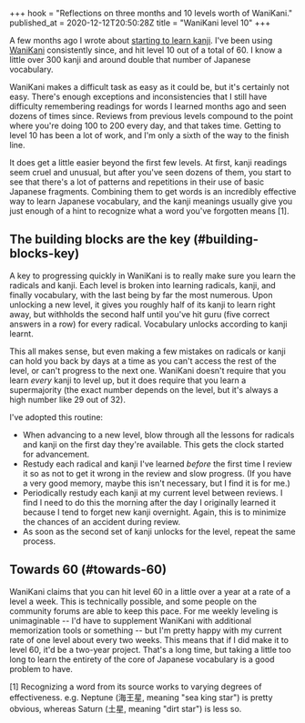 +++
hook = "Reflections on three months and 10 levels worth of WaniKani."
published_at = 2020-12-12T20:50:28Z
title = "WaniKani level 10"
+++

A few months ago I wrote about [starting to learn kanji](/fragments/kanji). I've been using [WaniKani](https://www.wanikani.com/) consistently since, and hit level 10 out of a total of 60. I know a little over 300 kanji and around double that number of Japanese vocabulary.

WaniKani makes a difficult task as easy as it could be, but it's certainly not easy. There's enough exceptions and inconsistencies that I still have difficulty remembering readings for words I learned months ago and seen dozens of times since. Reviews from previous levels compound to the point where you're doing 100 to 200 every day, and that takes time. Getting to level 10 has been a lot of work, and I'm only a sixth of the way to the finish line.

It does get a little easier beyond the first few levels. At first, kanji readings seem cruel and unusual, but after you've seen dozens of them, you start to see that there's a lot of patterns and repetitions in their use of basic Japanese fragments. Combining them to get words is an incredibly effective way to learn Japanese vocabulary, and the kanji meanings usually give you just enough of a hint to recognize what a word you've forgotten means [1].

## The building blocks are the key (#building-blocks-key)

A key to progressing quickly in WaniKani is to really make sure you learn the radicals and kanji. Each level is broken into learning radicals, kanji, and finally vocabulary, with the last being by far the most numerous. Upon unlocking a new level, it gives you roughly half of its kanji to learn right away, but withholds the second half until you've hit guru (five correct answers in a row) for every radical. Vocabulary unlocks according to kanji learnt.

This all makes sense, but even making a few mistakes on radicals or kanji can hold you back by days at a time as you can't access the rest of the level, or can't progress to the next one. WaniKani doesn't require that you learn _every_ kanji to level up, but it does require that you learn a supermajority (the exact number depends on the level, but it's always a high number like 29 out of 32).

I've adopted this routine:

* When advancing to a new level, blow through all the lessons for radicals and kanji on the first day they're available. This gets the clock started for advancement.
* Restudy each radical and kanji I've learned _before_ the first time I review it so as not to get it wrong in the review and slow progress. (If you have a very good memory, maybe this isn't necessary, but I find it is for me.)
* Periodically restudy each kanji at my current level between reviews. I find I need to do this the morning after the day I originally learned it because I tend to forget new kanji overnight. Again, this is to minimize the chances of an accident during review.
* As soon as the second set of kanji unlocks for the level, repeat the same process.

## Towards 60 (#towards-60)

WaniKani claims that you can hit level 60 in a little over a year at a rate of a level a week. This is technically possible, and some people on the community forums are able to keep this pace. For me weekly leveling is unimaginable -- I'd have to supplement WaniKani with additional memorization tools or something -- but I'm pretty happy with my current rate of one level about every two weeks. This means that if I did make it to level 60, it'd be a two-year project. That's a long time, but taking a little too long to learn the entirety of the core of Japanese vocabulary is a good problem to have.

[1] Recognizing a word from its source works to varying degrees of effectiveness. e.g. Neptune (海王星, meaning "sea king star") is pretty obvious, whereas Saturn (土星, meaning "dirt star") is less so.

